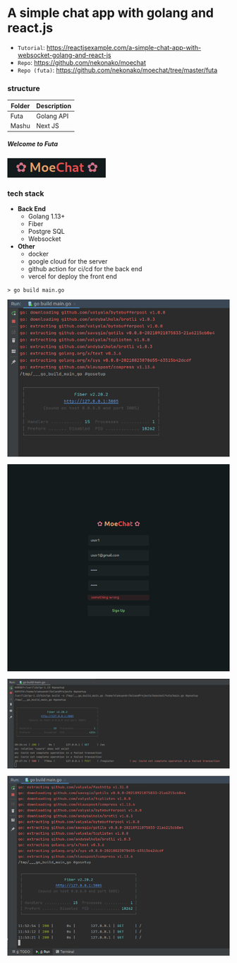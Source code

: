 # A simple chat app with golang and react.js

* `Tutorial`: https://reactjsexample.com/a-simple-chat-app-with-websocket-golang-and-react-js
* `Repo`: https://github.com/nekonako/moechat
* `Repo (futa)`: https://github.com/nekonako/moechat/tree/master/futa

### structure

| Folder      | Description |
| ----------- | ----------- |
| Futa        | Golang API  |
| Mashu       | Next JS     |

##### Welcome to Futa

![moechat.png](moechat.png)

### tech stack
+ **Back End**
  - Golang 1.13+
  - Fiber
  - Postgre SQL
  - Websocket
+ **Other**
  - docker
  - google cloud for the server
  - github action for ci/cd for the back end
  - vercel for deploy the front end

```shell script
> go build main.go
```

![Screenshot-1](screenshot_1.png)

![Screenshot-5](screenshot_5.png)

![Screenshot-4](screenshot_4.png)

![Screenshot-3](screenshot_3.png)




